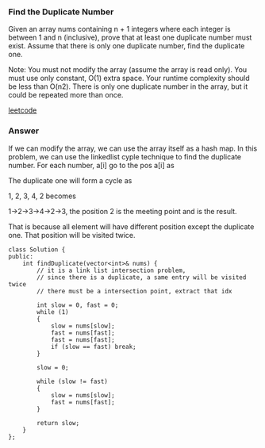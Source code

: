 ### Find the Duplicate Number
Given an array nums containing n + 1 integers where each integer is between 1 and n (inclusive), prove that at least one duplicate number must exist. Assume that there is only one duplicate number, find the duplicate one.

Note:
You must not modify the array (assume the array is read only).
You must use only constant, O(1) extra space.
Your runtime complexity should be less than O(n2).
There is only one duplicate number in the array, but it could be repeated more than once.

[leetcode](https://leetcode.com/problems/find-the-duplicate-number/description/)

### Answer 

If we can modify the array, we can use the array itself as a hash map. In this problem, we can use the linkedlist cyple technique to find the duplicate number. For each number, a[i] go to the pos a[i] as  

The duplicate one will form a cycle as

1, 2, 3, 4, 2 becomes

1->2->3->4->2->3, the position 2 is the meeting point and is the result. 

That is because all element will have different position except the duplicate one. That position will be visited twice. 

	class Solution {
	public:
	    int findDuplicate(vector<int>& nums) {
	        // it is a link list intersection problem, 
	        // since there is a duplicate, a same entry will be visited twice
	        // there must be a intersection point, extract that idx
	        
	        int slow = 0, fast = 0;
	        while (1)
	        {
	            slow = nums[slow];
	            fast = nums[fast];
	            fast = nums[fast];
	            if (slow == fast) break;
	        }
	        
	        slow = 0;
	        
	        while (slow != fast)
	        {
	            slow = nums[slow];
	            fast = nums[fast];
	        }
	        
	        return slow;
	    }
	};